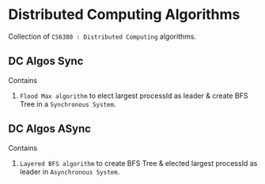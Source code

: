 # Distributed Computing Algorithms

Collection of `CS6380 : Distributed Computing` algorithms.

## DC Algos Sync

Contains 
1. `Flood Max algorithm` to elect largest processId as leader & create BFS Tree in a `Synchronous System`.

## DC Algos ASync

Contains 
1. `Layered BFS algorithm` to create BFS Tree & elected largest processId as leader in `Asynchronous System`.
